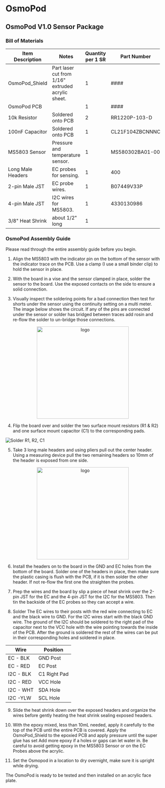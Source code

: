 # OsmoPod

## OsmoPod V1.0 Sensor Package

<!-- More information about the OsmoPod can be found [Here](https://github.com/OPEnSLab-OSU/PNNLFluxV1/wiki/OsmoPod) -->

### Bill of Materials

Item Description | Notes | Quantity per 1 SR | Part Number | Dist. Website 
------ | ------ | ------ | ------- | ------
OsmoPod_Shield | Part laser cut from 1/16" extruded acrylic sheet. | 1 | #### | [McMasterCarr](https://www.mcmaster.com/8589K11/)
OsmoPod PCB |  | 1 | #### | 
10k Resistor | Soldered onto PCB | 2 | RR1220P-103-D | [Digi-Key](https://www.digikey.com/en/products/detail/susumu/RR1220P-103-D/432854)
100nF Capacitor | Soldered onto PCB | 1 | CL21F104ZBCNNNC | [Digi-key](https://www.digikey.com/en/products/detail/samsung-electro-mechanics/CL21F104ZBCNNNC/3889093)
MS5803 Sensor | Pressure and temperature sensor. | 1 | MS580302BA01-00 | [Digi-key](https://www.digikey.com/en/products/detail/te-connectivity-measurement-specialties/MS580302BA01-00/5277629)
Long Male Headers | EC probes for sensing. | 1 | 400 | [Adafruit](https://www.adafruit.com/product/400)
2-pin Male JST | EC probe wires. | 1 | B07449V33P | [Amazon](https://www.amazon.com/Shappy-Pieces-Connector-Silicone-Female/dp/B07449V33P/)
4-pin Male JST | I2C wires for MS5803. | 1 | 4330130986 | [Amazon](https://www.amazon.com/2-0MM-Female-Single-Connector-Wires/dp/B0732MMD7K)
3/8" Heat Shrink | about 1/2" long | 1 |  |

### OsmoPod Assembly Guide

Please read through the entire assembly guide before you begin.

1. Align the MS5803 with the indicator pin on the bottom of the sensor with the indicator trace on the PCB. Use a clamp (I use a small binder clip) to hold the sensor in place.

2. With the board in a vise and the sensor clamped in place, solder the sensor to the board. Use the exposed contacts on the side to ensure a solid connection.

3. Visually inspect the soldering points for a bad connection then test for shorts under the sensor using the continuity setting on a multi meter. The image below shows the circuit. If any of the pins are connected under the sensor or solder has bridged between traces add rosin and re-flow the solder to un-bridge those connections.

<p align="center">
    <img src="https://user-images.githubusercontent.com/22950096/107816880-36c70a00-6d2a-11eb-8f9e-42e476cd147a.png" alt="logo" height="300"></a>
<p>

4. Flip the board over and solder the two surface mount resistors (R1 & R2) and one surface mount capacitor (C1) to the corresponding pads.

![Solder R1, R2, C1](https://github.com/OPEnSLab-OSU/SmartRock/blob/master/Previous%20Revisions/media/OsmoPod_Components.gif)

5. Take 3 long male headers and using pliers pull out the center header. Using a measuring device pull the two remaining headers so 10mm of the header is exposed from one side.

<p align="center">
    <img src="https://user-images.githubusercontent.com/22950096/107816292-645f8380-6d29-11eb-8e9f-3e4d8c7ecb6d.jpg" alt="logo" height="300"></a>
<p>

6. Install the headers on to the board in the GND and EC holes from the bottom of the board. Solder one of the headers in place, then make sure the plastic casing is flush with the PCB, if it is then solder the other header. If not re-flow the first one the straighten the probes.

7. Prep the wires and the board by slip a piece of heat shrink over the 2-pin JST for the EC and the 4-pin JST for the I2C for the MS5803. Then tin the backside of the EC probes so they can accept a wire.

8. Solder The EC wires to their posts with the red wire connecting to EC and the black wire to GND. For the I2C wires start with the black GND wire. The ground of the I2C should be soldered to the right pad of the capacitor next to the VCC hole with the wire pointing towards the inside of the PCB. After the ground is soldered the rest of the wires can be put in their corresponding holes and soldered in place.

Wire | Position 
------ | ------ 
EC - BLK | GND Post
EC - RED | EC Post
I2C - BLK | C1 Right Pad
I2C - RED | VCC Hole
I2C - WHT | SDA Hole
I2C -YLW | SCL Hole

9. Slide the heat shrink down over the exposed headers and organize the wires before gently heating the heat shrink sealing exposed headers.

10. With the epoxy mixed, less than 10mL needed, apply it carefully to the top of the PCB until the entire PCB is covered. Apply the OsmoPod_Shield to the epoxied PCB and apply pressure until the super glue has set Add more epoxy if a holes or gaps can let water in. Be careful to avoid getting epoxy in the MS5803 Sensor or on the EC Probes above the acrylic.  

11. Set the Osmopod in a location to dry overnight, make sure it is upright while drying.

The OsmoPod is ready to be tested and then installed on an acrylic face plate.
